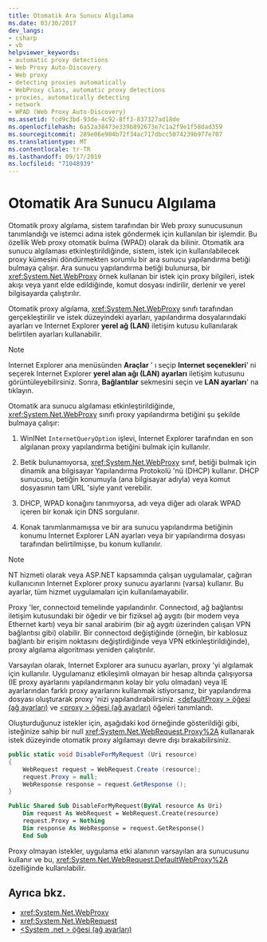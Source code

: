 ```yaml
---
title: Otomatik Ara Sunucu Algılama
ms.date: 03/30/2017
dev_langs:
- csharp
- vb
helpviewer_keywords:
- automatic proxy detections
- Web Proxy Auto-Discovery
- Web proxy
- detecting proxies automatically
- WebProxy class, automatic proxy detections
- proxies, automatically detecting
- network
- WPAD (Web Proxy Auto-Discovery)
ms.assetid: fcd9c3bd-93de-4c92-8ff3-837327ad18de
ms.openlocfilehash: 6a52a38473e339b892673e7c1a2f9e1f58dad359
ms.sourcegitcommit: 289e06e904b72f34ac717dbcc5074239b977e707
ms.translationtype: MT
ms.contentlocale: tr-TR
ms.lasthandoff: 09/17/2019
ms.locfileid: "71048939"
---
```

# <a name="automatic-proxy-detection"></a>Otomatik Ara Sunucu Algılama
Otomatik proxy algılama, sistem tarafından bir Web proxy sunucusunun tanımlandığı ve istemci adına istek göndermek için kullanılan bir işlemdir. Bu özellik Web proxy otomatik bulma (WPAD) olarak da bilinir. Otomatik ara sunucu algılaması etkinleştirildiğinde, sistem, istek için kullanılabilecek proxy kümesini döndürmekten sorumlu bir ara sunucu yapılandırma betiği bulmaya çalışır. Ara sunucu yapılandırma betiği bulunursa, bir <xref:System.Net.WebProxy> örnek kullanan bir istek için proxy bilgileri, istek akışı veya yanıt elde edildiğinde, komut dosyası indirilir, derlenir ve yerel bilgisayarda çalıştırılır.  
  
 Otomatik proxy algılama, <xref:System.Net.WebProxy> sınıfı tarafından gerçekleştirilir ve istek düzeyindeki ayarları, yapılandırma dosyalarındaki ayarları ve Internet Explorer **yerel ağ (LAN)** iletişim kutusu kullanılarak belirtilen ayarları kullanabilir.  
  
> [!NOTE]
> Internet Explorer ana menüsünden **Araçlar** ' ı seçip **Internet seçenekleri**' ni seçerek Internet Explorer **yerel alan ağı (LAN) ayarları** iletişim kutusunu görüntüleyebilirsiniz. Sonra, **Bağlantılar** sekmesini seçin ve **LAN ayarları**' na tıklayın.  
  
 Otomatik ara sunucu algılaması etkinleştirildiğinde, <xref:System.Net.WebProxy> sınıfı proxy yapılandırma betiğini şu şekilde bulmaya çalışır:  
  
1. WinINet `InternetQueryOption` işlevi, Internet Explorer tarafından en son algılanan proxy yapılandırma betiğini bulmak için kullanılır.  
  
2. Betik bulunamıyorsa, <xref:System.Net.WebProxy> sınıf, betiği bulmak için dinamik ana bilgisayar Yapılandırma Protokolü 'nü (DHCP) kullanır. DHCP sunucusu, betiğin konumuyla (ana bilgisayar adıyla) veya komut dosyasının tam URL 'siyle yanıt verebilir.  
  
3. DHCP, WPAD konağını tanımıyorsa, adı veya diğer adı olarak WPAD içeren bir konak için DNS sorgulanır.  
  
4. Konak tanımlanmamışsa ve bir ara sunucu yapılandırma betiğinin konumu Internet Explorer LAN ayarları veya bir yapılandırma dosyası tarafından belirtilmişse, bu konum kullanılır.  
  
> [!NOTE]
> NT hizmeti olarak veya ASP.NET kapsamında çalışan uygulamalar, çağıran kullanıcının Internet Explorer proxy sunucu ayarlarını (varsa) kullanır. Bu ayarlar, tüm hizmet uygulamaları için kullanılamayabilir.  
  
 Proxy 'ler, connectoıd temelinde yapılandırılır. Connectoıd, ağ bağlantısı iletişim kutusundaki bir öğedir ve bir fiziksel ağ aygıtı (bir modem veya Ethernet kartı) veya bir sanal arabirim (bir ağ aygıtı üzerinden çalışan VPN bağlantısı gibi) olabilir. Bir connectoıd değiştiğinde (örneğin, bir kablosuz bağlantı bir erişim noktasını değiştirdiğinde veya VPN etkinleştirildiğinde), proxy algılama algoritması yeniden çalıştırılır.  
  
 Varsayılan olarak, Internet Explorer ara sunucu ayarları, proxy 'yi algılamak için kullanılır. Uygulamanız etkileşimli olmayan bir hesap altında çalışıyorsa (IE proxy ayarlarını yapılandırmanın kolay bir yolu olmadan) veya IE ayarlarından farklı proxy ayarlarını kullanmak istiyorsanız, bir yapılandırma dosyası oluşturarak proxy 'nizi yapılandırabilirsiniz. [ \<defaultProxy > öğesi (ağ ayarları)](../configure-apps/file-schema/network/defaultproxy-element-network-settings.md) ve [ \<proxy > öğesi (ağ ayarları)](../configure-apps/file-schema/network/proxy-element-network-settings.md) öğeleri tanımlandı.  
  
 Oluşturduğunuz istekler için, aşağıdaki kod örneğinde gösterildiği gibi, isteğinize sahip bir null <xref:System.Net.WebRequest.Proxy%2A> kullanarak istek düzeyinde otomatik proxy algılamayı devre dışı bırakabilirsiniz.  
  
```csharp  
public static void DisableForMyRequest (Uri resource)  
{  
    WebRequest request = WebRequest.Create (resource);  
    request.Proxy = null;  
    WebResponse response = request.GetResponse ();  
}  
```  
  
```vb  
Public Shared Sub DisableForMyRequest(ByVal resource As Uri)  
    Dim request As WebRequest = WebRequest.Create(resource)  
    request.Proxy = Nothing  
    Dim response As WebResponse = request.GetResponse()  
    End Sub   
```  
  
 Proxy olmayan istekler, uygulama etki alanının varsayılan ara sunucusunu kullanır ve bu, <xref:System.Net.WebRequest.DefaultWebProxy%2A> özelliğinde kullanılabilir.  
  
## <a name="see-also"></a>Ayrıca bkz.

- <xref:System.Net.WebProxy>
- <xref:System.Net.WebRequest>
- [\<System .net > öğesi (ağ ayarları)](../configure-apps/file-schema/network/system-net-element-network-settings.md)
